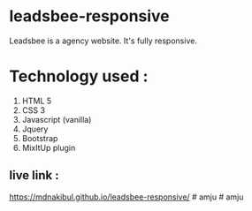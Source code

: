 # leadsbee-responsive
Leadsbee is a agency website. It's fully responsive. 
# Technology used : 
1. HTML 5
2. CSS 3
3. Javascript (vanilla)
4. Jquery
5. Bootstrap
6. MixItUp plugin
 
 ## live link : 
https://mdnakibul.github.io/leadsbee-responsive/
#   a m j u  
 #   a m j u  
 